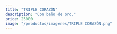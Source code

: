 ```yaml
---
title: "TRIPLE CORAZÓN"
description: "Con baño de oro."
price: 25000
image: "/productos/imagenes/TRIPLE CORAZÓN.png"
---
```


